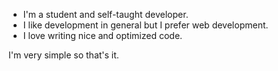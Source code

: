 - I'm a student and self-taught developer.
- I like development in general but I prefer web development.
- I love writing nice and optimized code.

I'm very simple so that's it.
